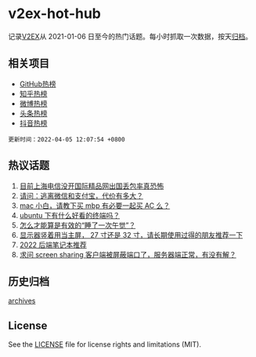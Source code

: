 # v2ex-hot-hub

 记录[V2EX](https://www.v2ex.com/)从 2021-01-06 日至今的热门话题。每小时抓取一次数据，按天[归档](archives)。
 
 ## 相关项目

- [GitHub热榜](https://github.com/snaildev/github-hot-hub)
- [知乎热榜](https://github.com/snaildev/zhihu-hot-hub)
- [微博热榜](https://github.com/snaildev/weibo-hot-hub)
- [头条热榜](https://github.com/snaildev/toutiao-hot-hub)
- [抖音热榜](https://github.com/snaildev/douyin-hot-hub)


 `更新时间：2022-04-05 12:07:54 +0800`

## 热议话题

1. [目前上海电信没开国际精品网出国丢包率真恐怖](https://www.v2ex.com/t/844883)
1. [请问：逃离微信和支付宝，代价有多大？](https://www.v2ex.com/t/844963)
1. [mac 小白，请教下买 mbp 有必要一起买 AC 么？](https://www.v2ex.com/t/844884)
1. [ubuntu 下有什么好看的终端吗？](https://www.v2ex.com/t/844876)
1. [怎么才能算是有效的“睡了一次午觉”？](https://www.v2ex.com/t/844881)
1. [显示器竖着用当主屏， 27 寸还是 32 寸，请长期使用过得的朋友推荐一下](https://www.v2ex.com/t/844885)
1. [2022 后端笔记本推荐](https://www.v2ex.com/t/844916)
1. [求问 screen sharing 客户端被屏蔽端口了，服务器端正常，有没有解？](https://www.v2ex.com/t/844926)

## 历史归档

[archives](archives)

## License

See the [LICENSE](LICENSE) file for license rights and limitations (MIT).
